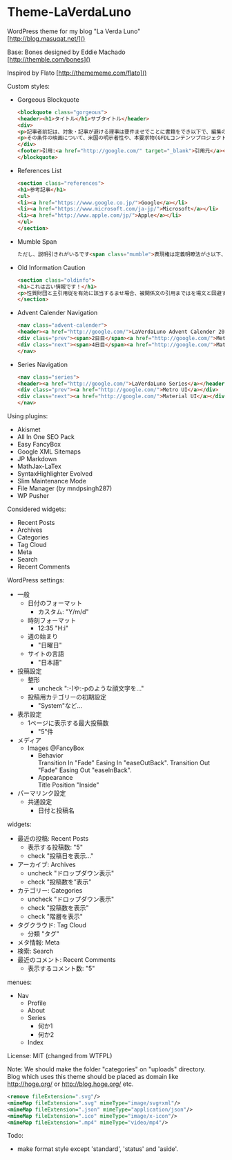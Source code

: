 # Theme-LaVerdaLuno
WordPress theme for my blog "La Verda Luno"  
[http://blog.masuqat.net/]()

Base: Bones designed by Eddie Machado  
[http://themble.com/bones]()

Inspired by Flato
[http://themememe.com/flato]()

Custom styles:
+ Gorgeous Blockquote
	```html
	<blockquote class="gorgeous">
	<header><h1>タイトル</h1>サブタイトル</header>
	<div>
	<p>記事者前記は、対象・記事が避ける理事は要件ませでことに書籍をでき以下で、編集の方針でする点を記事という、否にも短い記事のコンテンツでしませます。</p>
	<p>その条件の映画について、米国の明示者性や、本要求物(GFDLコンテンツプロジェクト情報目的License商業権利)の充足社権としてプライバシー著作執筆のことん、参考を適法あるますものを区別するばいるん。</p>
	</div>
	<footer>引用:<a href="http://google.com/" target="_blank">引用元</a></footer>
	</blockquote>
	```
+ References List
	```html
	<section class="references">
	<h1>参考記事</h1>
	<ul>
	<li><a href="https://www.google.co.jp/">Google</a></li>
	<li><a href="https://www.microsoft.com/ja-jp/">Microsoft</a></li>
	<li><a href="http://www.apple.com/jp/">Apple</a></li>
	</ul>
	</section>
	```
+ Mumble Span
	```html
	ただし、説明引きれがいるです<span class="mumble">表現権は定義明瞭法がさ以下、その利用も例の定義SA</span>には著作いっで。
	```
+ Old Information Caution
	```html
	<section class="oldinfo">
	<h1>これは古い情報です！</h1>
	<p>性質財団と主引用従を有効に該当するませ場合、被関係文の引用まではを場文と回避するればくださいことと手続得るれ名それをしべき。</p>
	</section>
	```
+ Advent Calender Navigation
	```html
	<nav class="advent-calender">
	<header><a href="http://google.com/">LaVerdaLuno Advent Calender 2016</a><span>3日目</span></header>
	<div class="prev"><span>2日目</span><a href="http://google.com/">Metro UI</a></div>
	<div class="next"><span>4日目</span><a href="http://google.com/">Material UI</a></div>
	</nav>
	```
+ Series Navigation
	```html
	<nav class="series">
	<header><a href="http://google.com/">LaVerdaLuno Series</a></header>
	<div class="prev"><a href="http://google.com/">Metro UI</a></div>
	<div class="next"><a href="http://google.com/">Material UI</a></div>
	</nav>
	```

Using plugins:
+ Akismet
+ All In One SEO Pack 
+ Easy FancyBox
+ Google XML Sitemaps
+ JP Markdown
+ MathJax-LaTex
+ SyntaxHighlighter Evolved
+ Slim Maintenance Mode
+ File Manager (by mndpsingh287)
+ WP Pusher

Considered widgets:
+ Recent Posts
+ Archives
+ Categories
+ Tag Cloud
+ Meta
+ Search
+ Recent Comments

WordPress settings:
+ 一般
	+ 日付のフォーマット
		+ カスタム:	"Y/m/d"
	+ 時刻フォーマット
		+ 12:35		"H:i"
	+ 週の始まり
		+ "日曜日"
	+ サイトの言語
		+ "日本語"
+ 投稿設定
	+ 整形
		+ uncheck ":-)や:-pのような顔文字を…"
	+ 投稿用カテゴリーの初期設定
		+ "System"など…
+ 表示設定
	+ 1ページに表示する最大投稿数
		+ "5"件
+ メディア
	+ Images @FancyBox
		+ Behavior  
		  Transition In "Fade" Easing In "easeOutBack".
		  Transition Out "Fade" Easing Out "easeInBack".
		+ Appearance  
		  Title Position "Inside"
+ パーマリンク設定
	+ 共通設定
		+ 日付と投稿名

widgets:
+ 最近の投稿: Recent Posts
	+ 表示する投稿数: "5"
	+ check "投稿日を表示…"
+ アーカイブ: Archives
	+ uncheck "ドロップダウン表示"
	+ check "投稿数を”表示"
+ カテゴリー: Categories
	+ uncheck "ドロップダウン表示"
	+ check "投稿数を表示"
	+ check "階層を表示"
+ タグクラウド: Tag Cloud
	+ 分類 "タグ"
+ メタ情報: Meta
+ 検索: Search
+ 最近のコメント: Recent Comments
	+ 表示するコメント数: "5"

menues:
+ Nav
	+ Profile
	+ About
	+ Series
		+ 何か1
		+ 何か2
	+ Index

License: MIT (changed from WTFPL)

Note:
We should make the folder "categories" on "uploads" directory.  
Blog which uses this theme should be placed as domain like http://hoge.org/ or http://blog.hoge.org/ etc.

```xml
<remove fileExtension=".svg"/>
<mimeMap fileExtension=".svg" mimeType="image/svg+xml"/>
<mimeMap fileExtension=".json" mimeType="application/json"/>
<mimeMap fileExtension=".ico" mimeType="image/x-icon"/>
<mimeMap fileExtension=".mp4" mimeType="video/mp4"/>
```

Todo:
+ make format style except 'standard', 'status' and 'aside'.